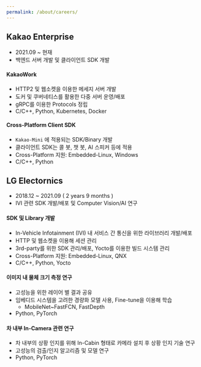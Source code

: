 ```yaml
---
permalink: /about/careers/
---
```


## Kakao Enterprise
- 2021.09 ~ 현재
- 백엔드 서버 개발 및 클라이언트 SDK 개발

#### KakaoWork
- HTTP2 및 웹소켓을 이용한 메세지 서버 개발
- 도커 및 쿠버네티스를 활용한 다중 서버 운영/배포
- gRPC를 이용한 Protocols 정립
- C/C++, Python, Kubernetes, Docker

#### Cross-Platform Client SDK
- `Kakao-Mini` 에 적용되는 SDK/Binary 개발
- 클라이언트 SDK는 콜 봇, 챗 봇, AI 스피커 등에 적용
- Cross-Platform 지원: Embedded-Linux, Windows
- C/C++, Python

## LG Electornics
- 2018.12 ~ 2021.09 ( 2 years 9 months )
- IVI 관련 SDK 개발/배포 및 Computer Vision/AI 연구

#### SDK 및 Library 개발
- In-Vehicle Infotainment (IVI) 내 서비스 간 통신을 위한 라이브러리 개발/배포
- HTTP 및 웹소켓을 이용해 세션 관리
- 3rd-party를 위한 SDK 관리/배포, Yocto를 이용한 빌드 시스템 관리
- Cross-Platform 지원: Embedded-Linux, QNX
- C/C++, Python, Yocto

#### 이미지 내 물체 크기 측정 연구
- 고성능을 위한 레이어 별 결과 공유
- 임베디드 시스템을 고려한 경량화 모델 사용, Fine-tune을 이용해 학습
  * MobileNet~FastFCN, FastDepth
- Python, PyTorch

#### 차 내부 In-Camera 관련 연구
- 차 내부의 상황 인지를 위해 In-Cabin 형태로 카메라 설치 후 상황 인지 기술 연구
- 고성능의 검출/인지 알고리즘 및 모델 연구
- Python, PyTorch
